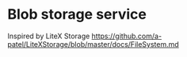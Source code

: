 ﻿# Blob storage service

Inspired by LiteX Storage https://github.com/a-patel/LiteXStorage/blob/master/docs/FileSystem.md